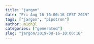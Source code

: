 ```yaml
---
title: "jargon"
date: "Fri Aug 16 10:00:16 CEST 2019"
tags: ["jargon", "pipotron"]
author: m1ch3l
categories: ["generated"]
slug: "jargon/2019-08-16-10:00:16"
---
```



